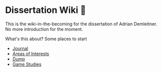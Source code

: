 # Dissertation Wiki 👋
This is the wiki-in-the-becoming for the dissertation of Adrian Demleitner. No more introduction for the moment.

What's this about? Some places to start

- [Journal](notes/Journal.md)
- [Areas of Interests](notes/Areas%20of%20Interests.md)
- [Dump](notes/Dump.md)
- [Game Studies](notes/Game%20Studies.md)